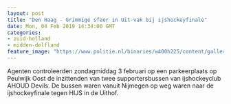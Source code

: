 ```yaml
---
layout: post
title: "Den Haag - Grimmige sfeer in Uit-vak bij ijshockeyfinale"
date: Mon, 04 Feb 2019 14:34:00 GMT
categories: 
- zuid-holland 
- midden-delfland 
feature_image: "https://www.politie.nl/binaries/w400h225/content/gallery/politie/nieuws/2019/februari/06-dh/hijshandschoen.jpg"
---
```


Agenten controleerden zondagmiddag 3 februari op een parkeerplaats op Peulwijk Oost de inzittenden van twee supportersbussen van ijshockeyclub AHOUD Devils. De bussen waren vanuit Nijmegen op weg waren naar de ijshockeyfinale tegen HIJS in de Uithof.

